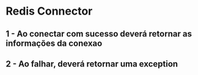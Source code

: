 # Redis Connector

## 1 - Ao conectar com sucesso deverá retornar as informações da conexao
## 2 - Ao falhar, deverá retornar uma exception




